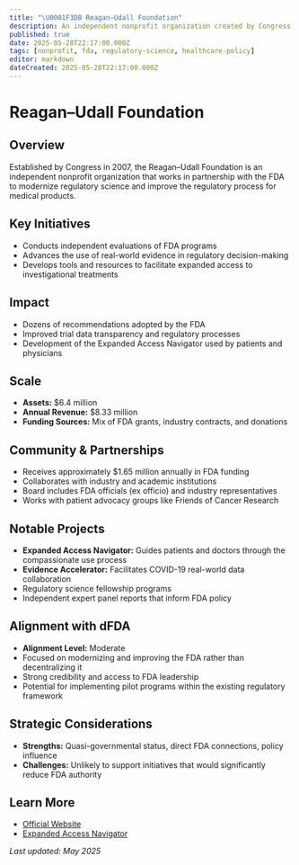 ```yaml
---
title: "\U0001F3DB️ Reagan–Udall Foundation"
description: An independent nonprofit organization created by Congress to advance regulatory science and modernize the FDA
published: true
date: 2025-05-28T22:17:00.000Z
tags: [nonprofit, fda, regulatory-science, healthcare-policy]
editor: markdown
dateCreated: 2025-05-28T22:17:00.000Z
---
```


# Reagan–Udall Foundation

## Overview

Established by Congress in 2007, the Reagan–Udall Foundation is an independent nonprofit organization that works in partnership with the FDA to modernize regulatory science and improve the regulatory process for medical products.

## Key Initiatives

- Conducts independent evaluations of FDA programs
- Advances the use of real-world evidence in regulatory decision-making
- Develops tools and resources to facilitate expanded access to investigational treatments

## Impact

- Dozens of recommendations adopted by the FDA
- Improved trial data transparency and regulatory processes
- Development of the Expanded Access Navigator used by patients and physicians

## Scale

- **Assets:** $6.4 million
- **Annual Revenue:** $8.33 million
- **Funding Sources:** Mix of FDA grants, industry contracts, and donations

## Community & Partnerships

- Receives approximately $1.65 million annually in FDA funding
- Collaborates with industry and academic institutions
- Board includes FDA officials (ex officio) and industry representatives
- Works with patient advocacy groups like Friends of Cancer Research

## Notable Projects

- **Expanded Access Navigator:** Guides patients and doctors through the compassionate use process
- **Evidence Accelerator:** Facilitates COVID-19 real-world data collaboration
- Regulatory science fellowship programs
- Independent expert panel reports that inform FDA policy

## Alignment with dFDA

- **Alignment Level:** Moderate
- Focused on modernizing and improving the FDA rather than decentralizing it
- Strong credibility and access to FDA leadership
- Potential for implementing pilot programs within the existing regulatory framework

## Strategic Considerations

- **Strengths:** Quasi-governmental status, direct FDA connections, policy influence
- **Challenges:** Unlikely to support initiatives that would significantly reduce FDA authority

## Learn More

- [Official Website](https://reaganudall.org/)
- [Expanded Access Navigator](https://navigator.reaganudall.org/)

*Last updated: May 2025*
